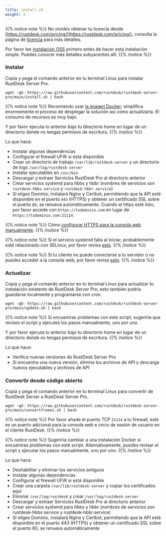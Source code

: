 ```yaml
---
title: install.sh
weight: 4
---
```


{{% notice note %}}
No olvides obtener tu licencia desde [https://rustdesk.com/pricing/](https://rustdesk.com/pricing/), consulta la página de [licencia](https://rustdesk.com/docs/en/self-host/rustdesk-server-pro/license/) para más detalles.

Por favor lee [instalación OSS](https://rustdesk.com/docs/en/self-host/rustdesk-server-oss/install/) primero antes de hacer esta instalación simple. Puedes conocer más detalles subyacentes allí.
{{% /notice %}}

### Instalar

Copia y pega el comando anterior en tu terminal Linux para instalar RustDesk Server Pro.

`wget -qO- https://raw.githubusercontent.com/rustdesk/rustdesk-server-pro/main/install.sh | bash`

{{% notice note %}}
Recomiendo usar [la imagen Docker](https://rustdesk.com/docs/en/self-host/rustdesk-server-pro/installscript/docker/#docker-compose); simplifica enormemente el proceso de desplegar la solución así como actualizarla. El consumo de recursos es muy bajo.

Y por favor ejecuta lo anterior bajo tu directorio home en lugar de un directorio donde no tengas permisos de escritura.
{{% /notice %}}

Lo que hace:

- Instalar algunas dependencias
- Configurar el firewall UFW si está disponible
- Crear un directorio de trabajo `/var/lib/rustdesk-server` y un directorio de logs `/var/log/rustdesk-server`
- Instalar ejecutables en `/usr/bin`
- Descargar y extraer Servicios RustDesk Pro al directorio anterior
- Crear servicios systemd para hbbs y hbbr (nombres de servicios son `rustdesk-hbbs.service` y `rustdesk-hbbr.service`)
- Si eliges Dominio, instalará Nginx y Certbot, permitiendo que la API esté disponible en el puerto `443` (HTTPS) y obtener un certificado SSL sobre el puerto `80`, se renueva automáticamente. Cuando el https esté listo, por favor accede con `https://tudominio.com` en lugar de `https://tudominio.com:21114`.

{{% notice note %}}
Cómo [configurar HTTPS para la consola web manualmente](https://rustdesk.com/docs/en/self-host/rustdesk-server-pro/faq/#set-up-https-for-web-console-manually).
{{% /notice %}}

{{% notice note %}}
Si el servicio systemd falla al iniciar, probablemente esté relacionado con SELinux, por favor revisa [esto](https://rustdesk.com/docs/en/self-host/rustdesk-server-pro/faq/#selinux).
{{% /notice %}}

{{% notice note %}}
Si tu cliente no puede conectarse a tu servidor o no puedes acceder a la consola web, por favor revisa [esto](https://rustdesk.com/docs/en/self-host/rustdesk-server-pro/faq/#firewall).
{{% /notice %}}

### Actualizar

Copia y pega el comando anterior en tu terminal Linux para actualizar tu instalación existente de RustDesk Server Pro, esto también podría guardarse localmente y programarse con cron.

`wget -qO- https://raw.githubusercontent.com/rustdesk/rustdesk-server-pro/main/update.sh | bash`

{{% notice note %}}
Si encuentras problemas con este script, sugeriría que revises el script y ejecutes los pasos manualmente, uno por uno.

Y por favor ejecuta lo anterior bajo tu directorio home en lugar de un directorio donde no tengas permisos de escritura.
{{% /notice %}}

Lo que hace:

- Verifica nuevas versiones de RustDesk Server Pro
- Si encuentra una nueva versión, elimina los archivos de API y descarga nuevos ejecutables y archivos de API

### Convertir desde código abierto

Copia y pega el comando anterior en tu terminal Linux para convertir de RustDesk Server a RustDesk Server Pro.

`wget -qO- https://raw.githubusercontent.com/rustdesk/rustdesk-server-pro/main/convertfromos.sh | bash`

{{% notice note %}}
Por favor añade el puerto TCP `21114` a tu firewall, este es un puerto adicional para la consola web e inicio de sesión de usuario en el cliente RustDesk.
{{% /notice %}}

{{% notice note %}}
Sugeriría cambiar a una instalación Docker si encuentras problemas con este script. Alternativamente, puedes revisar el script y ejecutar los pasos manualmente, uno por uno.
{{% /notice %}}

Lo que hace:

- Deshabilitar y eliminar los servicios antiguos
- Instalar algunas dependencias
- Configurar el firewall UFW si está disponible
- Crear una carpeta `/var/lib/rustdesk-server` y copiar los certificados aquí
- Eliminar `/var/log/rustdesk` y crear `/var/log/rustdesk-server`
- Descargar y extraer Servicios RustDesk Pro al directorio anterior
- Crear servicios systemd para hbbs y hbbr (nombres de servicios son rustdesk-hbbs.service y rustdesk-hbbr.service)
- Si eliges Dominio, instalará Nginx y Certbot, permitiendo que la API esté disponible en el puerto 443 (HTTPS) y obtener un certificado SSL sobre el puerto 80, se renueva automáticamente